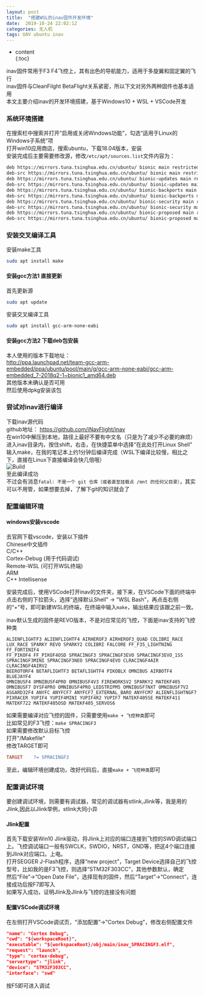 ```yaml
---  
layout: post  
title:  "搭建WSL的inav固件开发环境"  
date:  2019-10-24 22:02:12  
categories: 无人机  
tags: UAV ubuntu inav  
---  
```


* content  
{:toc}  

inav固件常用于F3 F4飞控上，其有出色的导航能力，适用于多旋翼和固定翼的飞行  
inav固件与CleanFilght BetaFlight关系紧密，所以下文对另外两种固件也基本适用  
本文主要介绍inav的开发环境搭建，基于Windows10 + WSL + VSCode开发  

### 系统环境搭建  
在搜索栏中搜索并打开“启用或关闭Windows功能”，勾选“适用于Linux的Windows子系统”项  
打开win10应用商店，搜索ubuntu，下载18.04版本，安装  
安装完成后主要需要修改源，修改```/etc/apt/sources.list```文件内容为：  

``` bash
deb https://mirrors.tuna.tsinghua.edu.cn/ubuntu/ bionic main restricted universe multiverse  
deb-src https://mirrors.tuna.tsinghua.edu.cn/ubuntu/ bionic main restricted universe multiverse  
deb https://mirrors.tuna.tsinghua.edu.cn/ubuntu/ bionic-updates main restricted universe multiverse  
deb-src https://mirrors.tuna.tsinghua.edu.cn/ubuntu/ bionic-updates main restricted universe multiverse  
deb https://mirrors.tuna.tsinghua.edu.cn/ubuntu/ bionic-backports main restricted universe multiverse  
deb-src https://mirrors.tuna.tsinghua.edu.cn/ubuntu/ bionic-backports main restricted universe multiverse  
deb https://mirrors.tuna.tsinghua.edu.cn/ubuntu/ bionic-security main restricted universe multiverse  
deb-src https://mirrors.tuna.tsinghua.edu.cn/ubuntu/ bionic-security main restricted universe multiverse  
deb https://mirrors.tuna.tsinghua.edu.cn/ubuntu/ bionic-proposed main restricted universe multiverse  
deb-src https://mirrors.tuna.tsinghua.edu.cn/ubuntu/ bionic-proposed main restricted universe multiverse  
```  

### 安装交叉编译工具  
安装make工具  
``` bash 
sudo apt install make  
```  
#### 安装gcc方法1 直接更新  
首先更新源  
``` bash 
sudo apt update  
```  
安装交叉编译工具  
``` bash 
sudo apt install gcc-arm-none-eabi  
```  
#### 安装gcc方法2 下载deb包安装  
本人使用的版本下载地址：  
http://ppa.launchpad.net/team-gcc-arm-embedded/ppa/ubuntu/pool/main/g/gcc-arm-none-eabi/gcc-arm-embedded_7-2018q2-1~bionic1_amd64.deb  
其他版本未确认是否可用  
然后使用dpkg安装该包  

### 尝试对inav进行编译  
下载inav源代码  
github地址： https://github.com/iNavFlight/inav  
在win10中解压到本地，路径上最好不要有中文名（只是为了减少不必要的麻烦）  
进入inav目录内，按住shift，右击，在快捷菜单中选择“在此处打开Linux Shell”  
输入make，在我的笔记本上约1分钟后编译完成（WSL下编译比较慢，相比之下，直接在Linux下直接编译会快几倍哦）  
![Build]({{site.baseurl}}/images/inavenvsetup/build.png)  
至此编译成功  
不过会有消息```fatal: 不是一个 git 仓库（或者直至挂载点 /mnt 的任何父目录）```，其实可以不用管，如果想要去掉，了解下git的知识就会了  

### 配置编辑环境  
#### windows安装vscode  
去官网下载vscode，安装以下插件  
Chinese中文插件  
C/C++  
Cortex-Debug  (用于代码调试)  
Remote-WSL   (可打开WSL终端)  
ARM  
C++ Intellisense  

安装完成后，使用VSCode打开inav的文件夹，接下来，在VSCode下面的终端中点击右侧的下拉箭头，选择“选择默认Shell” -> “WSL Bash”，再点击右侧的“+”号，即可新建WSL的终端，在终端中输入```make```，输出结果应该跟之前一致。  

inav默认生成的固件是REVO版本，不是对应常见的飞控，下面是inav支持的飞控种类  
```  
ALIENFLIGHTF3 ALIENFLIGHTF4 AIRHEROF3 AIRHEROF3_QUAD COLIBRI_RACE  
LUX_RACE SPARKY REVO SPARKY2 COLIBRI FALCORE FF_F35_LIGHTNING FF_FORTINIF4  
FF_PIKOF4 FF_PIKOF4OSD SPRACINGF3 SPRACINGF3EVO SPRACINGF3EVO_1SS  
SPRACINGF3MINI SPRACINGF3NEO SPRACINGF4EVO CLRACINGF4AIR CLRACINGF4AIRV2  
BEEROTORF4 BETAFLIGHTF3 BETAFLIGHTF4 PIKOBLX OMNIBUS AIRBOTF4 BLUEJAYF4  
OMNIBUSF4 OMNIBUSF4PRO OMNIBUSF4V3 FIREWORKSV2 SPARKY2 MATEKF405  
OMNIBUSF7 DYSF4PRO OMNIBUSF4PRO_LEDSTRIPM5 OMNIBUSF7NXT OMNIBUSF7V2  
ASGARD32F4 ANYFC ANYFCF7 ANYFCF7_EXTERNAL_BARO ANYFCM7 ALIENFLIGHTNGF7  
PIXRACER YUPIF4 YUPIF4MINI YUPIF4R2 YUPIF7 MATEKF405SE MATEKF411  
MATEKF722 MATEKF405OSD MATEKF405_SERVOS6  
```  
如果需要编译对应飞控的固件，只需要使用```make + 飞控种类```即可  
比如常见的F3飞控：```make SPRACINGF3```  
如果需要修改默认目标飞控  
打开"/Makefile"  
修改TARGET即可  
``` makefile
TARGET    ?= SPRACINGF3  
```  

至此，编辑环境创建成功，改好代码后，直接```make + 飞控种类```即可  

### 配置调试环境  
要创建调试环境，则需要有调试器，常见的调试器有stlink,Jlink等，我是用的Jlink,因此以Jlink举例，stlink大同小异  
#### Jlink配置  
首先下载安装Win10 Jlink驱动，将Jlink上对应的端口连接到飞控的SWD调试端口上。飞控调试端口一般有SWCLK，SWDIO，NRST，GND等，把这4个端口连接到Jlink对应端口。上电。  
打开SEGGER J-Flash程序，选择“new project”，Target Device选择自己的飞控型号，比如我的是F3飞控，则选择“STM32F303CC”，其他参数默认，确定  
然后“File”->“Open Date File”，选择现有的固件，然后“Target”->“Connect”，连接成功后按F7即写入  
如果写入成功，证明Jlink及Jlink与飞控的连接没有问题  

#### 配置VSCode调试环境  
在左侧打开VSCode调试页，“添加配置”->"Cortex Debug"，修改右侧配置文件  
``` json 
"name": "Cortex Debug",  
"cwd": "${workspaceRoot}",  
"executable": "${workspaceRoot}/obj/main/inav_SPRACINGF3.elf",  
"request": "launch",  
"type": "cortex-debug",  
"servertype": "jlink",  
"device": "STM32F303CC",  
"interface": "swd"  
```  
按F5即可进入调试  
